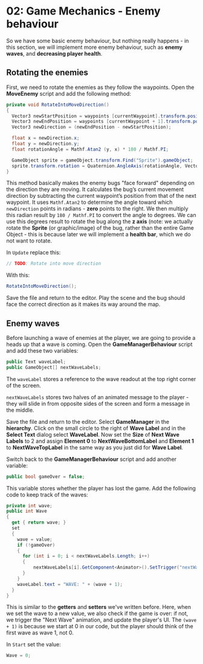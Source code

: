 # 02: Game Mechanics - Enemy behaviour

So we have some basic enemy behaviour, but nothing really happens - in this section, we will implement more enemy behaviour, such as **enemy waves**, and **decreasing player health**.

## Rotating the enemies

First, we need to rotate the enemies as they follow the waypoints. Open the **MoveEnemy** script and add the following method:

```csharp
private void RotateIntoMoveDirection()
{
  Vector3 newStartPosition = waypoints [currentWaypoint].transform.position;
  Vector3 newEndPosition = waypoints [currentWaypoint + 1].transform.position;
  Vector3 newDirection = (newEndPosition - newStartPosition);

  float x = newDirection.x;
  float y = newDirection.y;
  float rotationAngle = Mathf.Atan2 (y, x) * 180 / Mathf.PI;

  GameObject sprite = gameObject.transform.Find("Sprite").gameObject;
  sprite.transform.rotation = Quaternion.AngleAxis(rotationAngle, Vector3.forward);
}
```

This method basically makes the enemy bugs "face forward" depending on the direction they are moving. It calculates the bug’s current movement direction by subtracting the current waypoint’s position from that of the next waypoint. It uses `Mathf.Atan2` to determine the angle toward which `newDirection` points in radians - **zero** points to the right. We then multiply this radian result by `180 / Mathf.PI` to convert the angle to degrees. We can use this degrees result to rotate the bug along the **z axis** (note: we actually rotate the **Sprite** (or graphic/image) of the bug, rather than the entire Game Object - this is because later we will implement a **health bar**, which we do not want to rotate.

In `Update` replace this:

```csharp
// TODO: Rotate into move direction
```

With this:

```csharp
RotateIntoMoveDirection();
```

Save the file and return to the editor. Play the scene and the bug should face the correct direction as it makes its way around the map.

## Enemy waves

Before launching a wave of enemies at the player, we are going to provide a heads up that a wave is coming. Open the **GameManagerBehaviour** script and add these two variables:

```csharp
public Text waveLabel;
public GameObject[] nextWaveLabels;
```

The `waveLabel` stores a reference to the wave readout at the top right corner of the screen. 

`nextWaveLabels` stores two halves of an animated message to the player - they will slide in from opposite sides of the screen and form a message in the middle.

Save the file and return to the editor. Select **GameManager** in the **hierarchy**. Click on the small circle to the right of **Wave Label** and in the **Select Text** dialog select **WaveLabel**. Now set the **Size** of **Next Wave Labels** to 2 and assign **Element 0** to **NextWaveBottomLabel** and **Element 1** to **NextWaveTopLabel** in the same way as you just did for **Wave Label**.

Switch back to the **GameManagerBehaviour** script and add another variable:

```csharp
public bool gameOver = false;
```

This variable stores whether the player has lost the game. Add the following code to keep track of the waves:

```csharp
private int wave;
public int Wave
{
  get { return wave; }
  set
  {
    wave = value;
    if (!gameOver)
    {
      for (int i = 0; i < nextWaveLabels.Length; i++)
      {
          nextWaveLabels[i].GetComponent<Animator>().SetTrigger("nextWave");
      }
    }
    waveLabel.text = "WAVE: " + (wave + 1);
  }
}
```

This is similar to the **getters** and **setters** we've written before. Here, when we set the wave to a new value, we also check if the game is over: if not, we trigger the "Next Wave" animation, and update the player's UI. The `(wave + 1)` is because we start at 0 in our code, but the player should think of the first wave as wave 1, not 0.

In `Start` set the value:

```csharp
Wave = 0;
```
